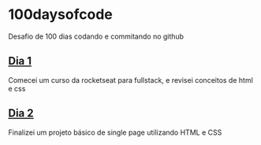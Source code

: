 # 100daysofcode
Desafio de 100 dias codando e commitando no github

## [Dia 1](dia1/day1.md)
Comecei um curso da rocketseat para fullstack, e revisei conceitos de html e css

## [Dia 2](dia2/day2.md)
Finalizei um projeto básico de single page utilizando HTML e CSS
